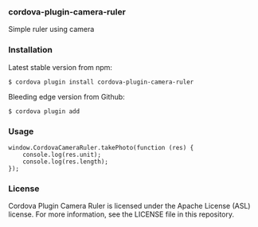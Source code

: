 ### cordova-plugin-camera-ruler
Simple ruler using camera

### Installation
Latest stable version from npm:
```
$ cordova plugin install cordova-plugin-camera-ruler
```
Bleeding edge version from Github:
```
$ cordova plugin add 
```

### Usage
```
window.CordovaCameraRuler.takePhoto(function (res) {
    console.log(res.unit);
    console.log(res.length);
});
```

### License
Cordova Plugin Camera Ruler is licensed under the Apache License (ASL) license. For more information, see the LICENSE file in this repository.